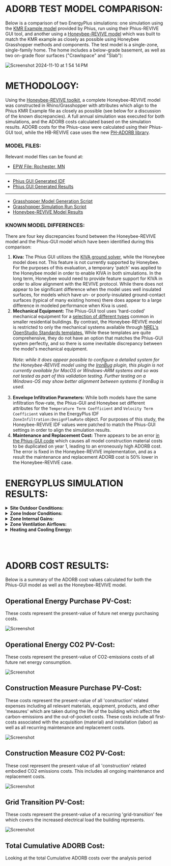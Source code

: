 # ADORB TEST MODEL COMPARISON:

Below is a comparison of two EnergyPlus simulations: one simulation using the [KMR Example model](https://github.com/Phius-ResearchComittee/REVIVE/releases/tag/v24.2.0) provided by Phius, run using their Phius-REVIVE GUI tool, and another using a [Honeybee-REVIVE model](https://github.com/PH-Tools/honeybee_REVIVE_grasshopper/blob/main/tests/phius_rv2024_model.hbjson) which was built to match the KMR example as closely as possible using Honeybee Grasshopper methods and components. The test model is a single-zone, single-family home. The home includes a below-grade basement, as well as two on-grade floor surfaces ("Crawlspace" and "Slab"):

![Screenshot 2024-11-10 at 1 54 14 PM](https://github.com/user-attachments/assets/16ee8959-04b4-4815-8975-660c6f56d87b)

# METHODOLOGY:
Using the [Honeybee-REVIVE toolkit](https://github.com/PH-Tools/honeybee_REVIVE_grasshopper/tree/main), a complete Honeybee-REVIVE model was constructed in Rhino/Grasshopper with attributes which align to the Phius KMR Example file as closely as possible (see below for a discussion of the known discrepancies). A full annual simulation was executed for both simulations, and the ADORB costs calculated based on the simulation results. ADORB costs for the Phius-case were calculated using their Phius-GUI tool, while the HB-REVIVE case uses the new [PH-ADORB library](https://github.com/PH-Tools/PH_ADORB).

### MODEL FILES:
Relevant model files can be found at:
- [EPW File: Rochester, MN]()
- - -
- [Phius GUI Generated IDF](https://github.com/PH-Tools/honeybee_REVIVE_grasshopper/tree/main/tests/adorb/phius_gui)
- [Phius GUI Generated Results](https://github.com/PH-Tools/honeybee_REVIVE_grasshopper/tree/main/tests/adorb/phius_gui/results)
- - - 
- [Grasshopper Model Generation Script](https://github.com/PH-Tools/honeybee_REVIVE_grasshopper/blob/main/tests/phius_rv2024_model.gh)
- [Grasshopper Simulation Run Script](https://github.com/PH-Tools/honeybee_REVIVE_grasshopper/blob/main/tests/phius_rv2024_simulate_ADORB.gh)
- [Honeybee-REVIVE Model Results](https://github.com/PH-Tools/honeybee_REVIVE_grasshopper/blob/main/tests/adorb/hbrv/hb_revive_ADORB_results)


### KNOWN MODEL DIFFERENCES:
There are four key discrepancies found between the Honeybee-REVIVE model and the Phius-GUI model which have been identified during this comparison:
1. **Kiva:** The Phius GUI utilizes the [KIVA ground solver](https://kiva.readthedocs.io/en/stable/), while the Honeybee model does not. This feature is not currently supported by Honeybee. For the purposes of this evaluation, a temporary 'patch' was applied to the Honeybee model in order to enable KIVA in both simulations. In the long term, Honeybee would need to provide feature support for KIVA in order to allow alignment with the REVIVE protocol. While there does not appear to be significant difference when the model uses well insulated surfaces, for models which have un- or poorly-insulated ground-contact surfaces (typical of many existing homes) there does appear to a large difference in modeled performance when Kiva is used.
1. **Mechanical Equipment:** The Phius-GUI tool uses 'hard-coded' mechanical equipment for a [selection of different types](https://github.com/Phius-ResearchComittee/REVIVE/blob/5ddd9cc7f55639071ac35f9b1701c286b68b1ca6/REVIVE2024/hvac.py#L106) common in smaller residential buildings. By contrast, the Honeybee-REVIVE model is restricted to only the mechanical systems available through [NREL's OpenStudio Standards templates.](https://github.com/NREL/openstudio-standards) While these templates are quite comprehensive, they do not have an option that matches the Phius-GUI system perfectly, and so there is some inevitable discrepancy between the model's mechanical equipment. </br></br>
*Note: while it does appear possible to configure a detailed system for the Honeybee-REVIVE model using the [IronBug](https://github.com/MingboPeng/Ironbug) plugin, this plugin is not currently available for MacOS or Windows-ARM systems and so was not tested as part of this validation testing. Further testing on a Windows-OS may show better alignment between systems if IronBug is used.*</br></br>
1. **Envelope Infiltration Parameters:** While both models have the same infiltration flow-rate, the Phius-GUI and Honeybee set different attributes for the `Temperature Term Coefficient` and `Velocity Term Coefficient` values in the EnergyPlus IDF `ZoneInfiltration:DesignFlowRate` object. For purposes of this study, the Honeybee-REVIVE IDF values were patched to match the Phius-GUI settings in order to align the simulation results. 
1. **Maintenance and Replacement Cost:** There appears to be an error [in the Phius-GUI code](https://github.com/Phius-ResearchComittee/REVIVE/blob/5ddd9cc7f55639071ac35f9b1701c286b68b1ca6/REVIVE2024/simulate.py#L1067) which causes all model construction material costs to be duplicated on year 1, leading to an erroneously high ADORB cost. The error is fixed in the Honeybee-REVIVE implementation, and as a result the maintenance and replacement ADORB cost is 50% lower in the Honeybee-REVIVE case.



# ENERGYPLUS SIMULATION RESULTS:

<details>
<summary><strong>Site Outdoor Conditions:</strong></summary>

![Screenshot](./energy_plus/png/site_outdoor_air_drybulb_temperature.png)
![Screenshot](./energy_plus/png/site_outdoor_air_relative_humidity.png)
![Screenshot](./energy_plus/png/site_outdoor_air_wetbulb_temperature.png)

</details>

<details>
<summary><strong>Zone Indoor Conditions:</strong></summary>

![Screenshot](./energy_plus/png/zone_mean_air_temperature.png)
![Screenshot](./energy_plus/png/zone_air_relative_humidity.png)

</details>

<details>
<summary><strong>Zone Internal Gains:</strong></summary>

![Screenshot](./energy_plus/png/zone_lights_electricity_energy.png)
![Screenshot](./energy_plus/png/zone_people_total_heating_energy.png)
![Screenshot](./energy_plus/png/zone_electric_equipment_electricity_energy.png)

</details>

<details>
<summary><strong>Zone Ventilation Airflows:</strong></summary>

![Screenshot](./energy_plus/png/zone_mechanical_ventilation_standard_density_volume_flow_rate.png)
![Screenshot](./energy_plus/png/zone_infiltration_standard_density_volume_flow_rate.png)
![Screenshot](./energy_plus/png/zone_ventilation_standard_density_volume_flow_rate.png)

</details>

<details>
<summary><strong>Heating and Cooling Energy:</strong></summary>
![Screenshot](./energy_plus/png/heating_coil_natural_gas_energy.png)
![Screenshot](./energy_plus/png/cooling_coil_electricity_energy.png)


</details>

</br></br>

# ADORB COST RESULTS:
Below is a summary of the ADORB cost values calculated for both the Phius-GUI model as well as the Honeybee-REVIVE model. 


## Operational Energy Purchase PV-Cost:
These costs represent the present-value of future net energy purchasing costs. 

![Screenshot](./adorb_cost/png/energy_purchase_cost.png)

## Operational Energy CO2 PV-Cost:
These costs represent the present-value of CO2-emissions costs of all future net energy consumption.

![Screenshot](./adorb_cost/png/energy_CO2_cost.png)


## Construction Measure Purchase PV-Cost:
These costs represent the present-value of all 'construction' related expenses including all relevant materials, equipment, products, and other 'measures' which are taken during the life of the building which affect the carbon-emissions and the out-of-pocket costs. These costs include all first-costs associated with the acquisition (material) and installation (labor) as well as all recurring maintenance and replacement costs.

![Screenshot](./adorb_cost/png/construction_purchase_cost.png)


## Construction Measure CO2 PV-Cost:
These cost represent the present-value of all 'construction' related embodied CO2 emissions costs. This includes all ongoing maintenance and replacement costs. 

![Screenshot](./adorb_cost/png/construction_CO2_cost.png)


## Grid Transition PV-Cost:
These costs represent the present-value of a recurring 'grid-transition' fee which covers the increased electrical load the building represents.

![Screenshot](./adorb_cost/png/grid_transition_cost.png)


## Total Cumulative ADORB Cost:
Looking at the total Cumulative ADORB costs over the analysis period

